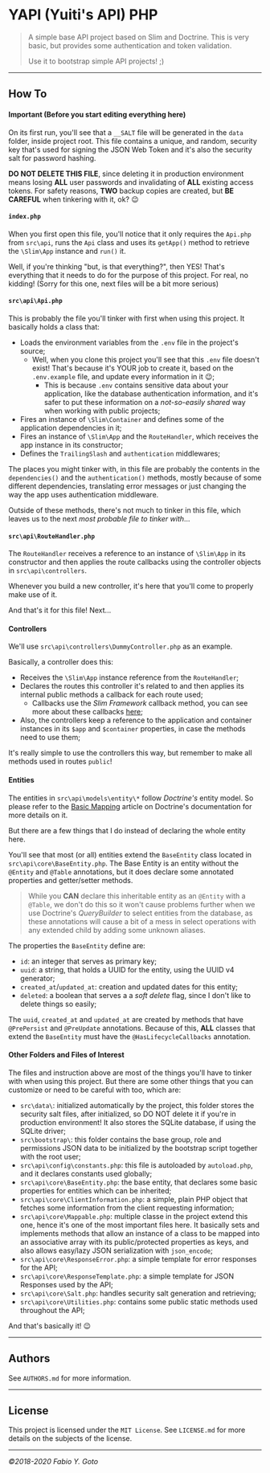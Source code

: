 # YAPI (Yuiti's API) PHP

> A simple base API project based on Slim and Doctrine. This is very basic, but provides some authentication and token validation.
> 
> Use it to bootstrap simple API projects! ;)

----------------------------------------------------------------------

## How To

#### Important (Before you start editing everything here)

On its first run, you'll see that a `__SALT` file will be generated in the `data` folder, inside project root. This file contains a unique, and random, security key that's used for signing the JSON Web Token and it's also the security salt for password hashing.

**DO NOT DELETE THIS FILE**, since deleting it in production environment means losing **ALL** user passwords and invalidating of **ALL** existing access tokens. For safety reasons, **TWO** backup copies are created, but **BE CAREFUL** when tinkering with it, ok? :wink:

#### `index.php`

When you first open this file, you'll notice that it only requires the `Api.php` from `src\api`, runs the `Api` class and uses its `getApp()` method to retrieve the `\Slim\App` instance and `run()` it.

Well, if you're thinking "but, is that everything?", then YES! That's everything that it needs to do for the purpose of this project. For real, no kidding! (Sorry for this one, next files will be a bit more serious)

#### `src\api\Api.php`

This is probably the file you'll tinker with first when using this project. It basically holds a class that:

- Loads the environment variables from the `.env` file in the project's source;
    - Well, when you clone this project you'll see that this `.env` file doesn't exist! That's because it's YOUR job to create it, based on the `.env.example` file, and update every information in it :wink:;
        - This is because `.env` contains sensitive data about your application, like the database authentication information, and it's safer to put these information on a _not-so-easily shared_ way when working with public projects;
- Fires an instance of `\Slim\Container` and defines some of the application dependencies in it;
- Fires an instance of `\Slim\App` and the `RouteHandler`, which receives the app instance in its constructor;
- Defines the `TrailingSlash` and `authentication` middlewares;

The places you might tinker with, in this file are probably the contents in the `dependencies()` and the `authentication()` methods, mostly because of some different dependencies, translating error messages or just changing the way the app uses authentication middleware.

Outside of these methods, there's not much to tinker in this file, which leaves us to the next _most probable file to tinker with_...

#### `src\api\RouteHandler.php`

The `RouteHandler` receives a reference to an instance of `\Slim\App` in its constructor and then applies the route callbacks using the controller objects in `src\api\controllers`.

Whenever you build a new controller, it's here that you'll come to properly make use of it.

And that's it for this file! Next...

#### Controllers

We'll use `src\api\controllers\DummyController.php` as an example.

Basically, a controller does this:

- Receives the `\Slim\App` instance reference from the `RouteHandler`;
- Declares the routes this controller it's related to and then applies its internal public methods a callback for each route used;
    - Callbacks use the _Slim Framework_ callback method, you can see more about these callbacks [here](https://www.slimframework.com/docs/v3/tutorial/first-app.html);
- Also, the controllers keep a reference to the application and container instances in its `$app` and `$container` properties, in case the methods need to use them;

It's really simple to use the controllers this way, but remember to make all methods used in routes `public`!

#### Entities

The entities in `src\api\models\entity\*` follow _Doctrine's_ entity model. So please refer to the [Basic Mapping](http://docs.doctrine-project.org/projects/doctrine-orm/en/latest/reference/basic-mapping.html) article on Doctrine's documentation for more details on it.

But there are a few things that I do instead of declaring the whole entity here.

You'll see that most (or all) entities extend the `BaseEntity` class located in `src\api\core\BaseEntity.php`. The Base Entity is an entity without the `@Entity` and `@Table` annotations, but it does declare some annotated properties and getter/setter methods.

> While you **CAN** declare this inheritable entity as an `@Entity` with a `@Table`, we don't do this so it won't cause problems further when we use Doctrine's _QueryBuilder_ to select entities from the database, as these annotations will cause a bit of a mess in select operations with any extended child by adding some unknown aliases.

The properties the `BaseEntity` define are:

- `id`: an integer that serves as primary key;
- `uuid`: a string, that holds a UUID for the entity, using the UUID v4 generator;
- `created_at`/`updated_at`: creation and updated dates for this entity;
- `deleted`: a boolean that serves a a _soft delete_ flag, since I don't like to delete things so easily;

The `uuid`, `created_at` and `updated_at` are created by methods that have `@PrePersist` and `@PreUpdate` annotations. Because of this, **ALL** classes that extend the `BaseEntity` must have the `@HasLifecycleCallbacks` annotation.

#### Other Folders and Files of Interest

The files and instruction above are most of the things you'll have to tinker with when using this project. But there are some other things that you can customize or need to be careful with too, which are:

- `src\data\`: initialized automatically by the project, this folder stores the security salt files, after initialized, so DO NOT delete it if you're in production environment! It also stores the SQLite database, if using the SQLite driver;
- `src\bootstrap\`: this folder contains the base group, role and permissions JSON data to be initialized by the bootstrap script together with the root user;
- `src\api\config\constants.php`: this file is autoloaded by `autoload.php`, and it declares constants used globally;
- `src\api\core\BaseEntity.php`: the base entity, that declares some basic properties for entities which can be inherited;
- `src\api\core\ClientInformation.php`: a simple, plain PHP object that fetches some information from the client requesting information;
- `src\api\core\Mappable.php`: multiple classe in the project extend this one, hence it's one of the most important files here. It basically sets and implements methods that allow an instance of a class to be mapped into an associative array with its public/protected properties as keys, and also allows easy/lazy JSON serialization with `json_encode`;
- `src\api\core\ResponseError.php`: a simple template for error responses for the API;
- `src\api\core\ResponseTemplate.php`: a simple template for JSON Responses used by the API;
- `src\api\core\Salt.php`: handles security salt generation and retrieving;
- `src\api\core\Utilities.php`: contains some public static methods used throughout the API;

And that's basically it! :wink:

----------------------------------------------------------------------

## Authors

See `AUTHORS.md` for more information.

----------------------------------------------------------------------

## License

This project is licensed under the `MIT License`. See `LICENSE.md` for more details on the subjects of the license.

----------------------------------------------------------------------

_©2018-2020 Fabio Y. Goto_
